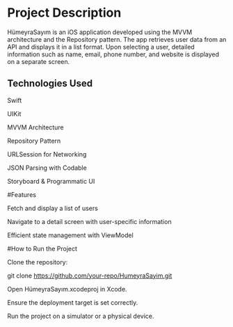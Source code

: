 # Project Description

HümeyraSayım is an iOS application developed using the MVVM architecture and the Repository pattern. The app retrieves user data from an API and displays it in a list format. Upon selecting a user, detailed information such as name, email, phone number, and website is displayed on a separate screen.

## Technologies Used

Swift

UIKit

MVVM Architecture

Repository Pattern

URLSession for Networking

JSON Parsing with Codable

Storyboard & Programmatic UI

#Features

Fetch and display a list of users

Navigate to a detail screen with user-specific information

Efficient state management with ViewModel

#How to Run the Project

Clone the repository:

git clone https://github.com/your-repo/HumeyraSayim.git

Open HümeyraSayım.xcodeproj in Xcode.

Ensure the deployment target is set correctly.

Run the project on a simulator or a physical device.
